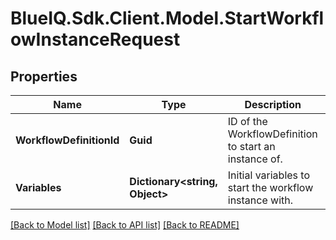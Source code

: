 # BlueIQ.Sdk.Client.Model.StartWorkflowInstanceRequest

## Properties

Name | Type | Description | Notes
------------ | ------------- | ------------- | -------------
**WorkflowDefinitionId** | **Guid** | ID of the WorkflowDefinition to start an instance of. | 
**Variables** | **Dictionary&lt;string, Object&gt;** | Initial variables to start the workflow instance with. | [optional] 

[[Back to Model list]](../../README.md#documentation-for-models) [[Back to API list]](../../README.md#documentation-for-api-endpoints) [[Back to README]](../../README.md)

